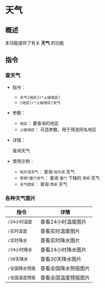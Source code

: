 # 天气

## 概述

本功能提供了有关 **天气** 的功能

## 指令

### 查天气

- 指令：
  - `天气[地区](*上级地区)`
  - `[地区](*上级地区)天气`

- 参数：

  - `地区`： 要查询的地区
  - `上级地区`： 可选参数，用于筛选同名地区

- 详情：

  查询天气

- 使用示例：

  - `哈尔滨天气`： 查询 `哈尔滨` 天气
  - `思明*厦门天气`： 查询 `厦门` 下辖的 `思明` 天气
  - `天气西安`： 查询 `西安` 天气

### 各种天气图片

| 指令 | 详情 |
| --- | --- |
| `/24小时温度` | 查看24小时温度图片 |
| `/实时温度` | 查看实时温度图片 |
| `/实时降水` | 查看实时降水图片 |
| `/24小时降水` | 查看24小时降水图片 |
| `/30天降水` | 查看30天降水图片 |
| `/全国降水预报` | 查看全国降水预报图片 |
| `/全国温度预报` | 查看全国温度预报图片 |
